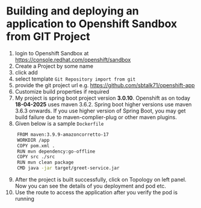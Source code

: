 # Building and deploying an application to Openshift Sandbox from GIT Project

1. login to Openshift Sandbox at  https://console.redhat.com/openshift/sandbox
2. Create a Project by some name
3. click add
4. select template `Git Repository import from git`
5. provide the git project url e.g. https://github.com/sbtalk71/openshift-app
6. Customize build properties if required
7. My project is spring boot project version **3.0.10**. Openshift as on today **18-04-2025** uses maven 3.6.2. Spring boot higher versions use maven 3.6.3 onwards. If you use higher version of Spring Boot, you may get build failure due to maven-complier-plug or other maven plugins.
8. Given below is a sample `Dockerfile`

```sh
	FROM maven:3.9.9-amazoncorretto-17
	WORKDIR /app
	COPY pom.xml .
	RUN mvn dependency:go-offline
	COPY src ./src
	RUN mvn clean package
	CMD java -jar target/greet-service.jar

```
9. After the project is built successfully, click on Topology on left panel. Now you can see the details of you deployment and pod etc.
10. Use the route to access the application after you verify the pod is running